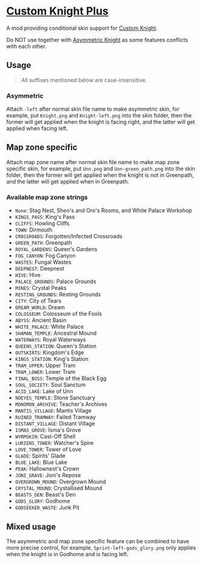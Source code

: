 # [Custom Knight Plus](https://github.com/HKLab/CustomKnightPlus)

A mod providing conditional skin support for [Custom Knight](https://github.com/PrashantMohta/HollowKnight.CustomKnight).

Do NOT use together with [Asymmetric Knight](https://github.com/PrashantMohta/HollowKnight.CustomKnight/tree/master/AddonExample/AsymmetricKnight) as some features conflicts with each other.

## Usage

> All suffixes mentioned below are case-insensitive.

### Asymmetric

Attach `-left` after normal skin file name to make asymmetric skin, for example, put `Knight.png` and `Knight-left.png` into the skin folder, then the former will get applied when the knight is facing right, and the latter will get applied when facing left.

## Map zone specific

Attach map zone name after normal skin file name to make map zone specific skin, for example, put `Unn.png` and `Unn-green_path.png` into the skin folder, then the former will get applied when the knight is not in Greenpath, and the latter will get applied when in Greenpath.

### Available map zone strings

- `None`: Stag Nest, Sheo's and Oro's Rooms, and White Palace Workshop
- `KINGS_PASS`: King's Pass
- `CLIFFS`: Howling Cliffs
- `TOWN`: Dirmouth
- `CROSSROADS`: Forgotten/Infected Crossroads
- `GREEN_PATH`: Greenpath
- `ROYAL_GARDENS`: Queen's Gardens
- `FOG_CANYON`: Fog Canyon
- `WASTES`: Fungal Wastes
- `DEEPNEST`: Deepnest
- `HIVE`: Hive
- `PALACE_GROUNDS`: Palace Grounds
- `MINES`: Crystal Peaks
- `RESTING_GROUNDS`: Resting Grounds
- `CITY`: City of Tears
- `DREAM_WORLD`: Dream
- `COLOSSEUM`: Colosseum of the Fools
- `ABYSS`: Ancient Basin
- `WHITE_PALACE`: White Palace
- `SHAMAN_TEMPLE`: Ancestral Mound
- `WATERWAYS`: Royal Waterways
- `QUEENS_STATION`: Queen's Station
- `OUTSKIRTS`: Kingdom's Edge
- `KINGS_STATION`: King's Station
- `TRAM_UPPER`: Upper Tram
- `TRAM_LOWER`: Lower Tram
- `FINAL_BOSS`: Temple of the Black Egg
- `SOUL_SOCIETY`: Soul Sanctum
- `ACID_LAKE`: Lake of Unn
- `NOEYES_TEMPLE`: Stone Sanctuary
- `MONOMON_ARCHIVE`: Teacher's Archives
- `MANTIS_VILLAGE`: Mantis Village
- `RUINED_TRAMWAY`: Failed Tramway
- `DISTANT_VILLAGE`: Distant Village
- `ISMAS_GROVE`: Isma's Grove
- `WYRMSKIN`: Cast-Off Shell
- `LURIENS_TOWER`: Watcher's Spire
- `LOVE_TOWER`: Tower of Love
- `GLADE`: Spirits' Glade
- `BLUE_LAKE`: Blue Lake
- `PEAK`: Hallownest's Crown
- `JONI_GRAVE`: Joni's Repose
- `OVERGROWN_MOUND`: Overgrown Mound
- `CRYSTAL_MOUND`: Crystallised Mound
- `BEASTS_DEN`: Beast's Den
- `GODS_GLORY`: Godhome
- `GODSEEKER_WASTE`: Junk Pit

## Mixed usage

The asymmetric and map zone specific feature can be combined to have more precise control, for example, `Sprint-left-gods_glory.png` only applies when the knight is in Godhome and is facing left.
